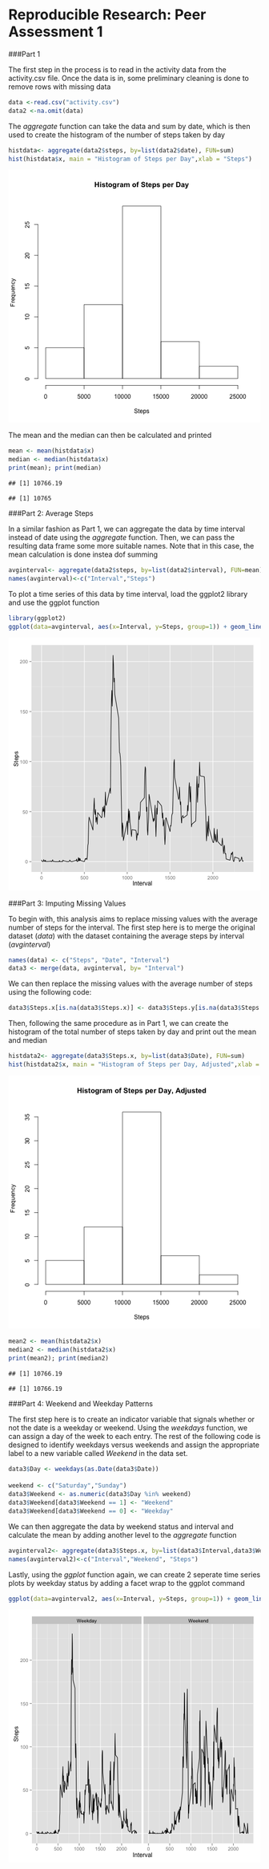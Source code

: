 
Reproducible Research: Peer Assessment 1
=================================================

###Part 1

The first step in the process is to read in the activity data from the activity.csv file.  Once the data is in, some preliminary cleaning is done to remove rows with missing data


```r
data <-read.csv("activity.csv")
data2 <-na.omit(data)
```

The *aggregate* function can take the data and sum by date, which is then used to create the histogram of the number of steps taken by day 


```r
histdata<- aggregate(data2$steps, by=list(data2$date), FUN=sum)
hist(histdata$x, main = "Histogram of Steps per Day",xlab = "Steps")
```

![plot of chunk unnamed-chunk-2](figure/unnamed-chunk-2-1.png) 

The mean and the median can then be calculated and printed

```r
mean <- mean(histdata$x)
median <- median(histdata$x)
print(mean); print(median)
```

```
## [1] 10766.19
```

```
## [1] 10765
```


###Part 2: Average Steps

In a similar fashion as Part 1, we can aggregate the data by time interval instead of date using the *aggregate* function.  Then, we can pass the resulting data frame some more suitable names.  Note that in this case, the mean calculation is done instea dof summing


```r
avginterval<- aggregate(data2$steps, by=list(data2$interval), FUN=mean)
names(avginterval)<-c("Interval","Steps")
```

To plot a time series of this data by time interval, load the ggplot2 library and use the ggplot function


```r
library(ggplot2)
ggplot(data=avginterval, aes(x=Interval, y=Steps, group=1)) + geom_line()
```

![plot of chunk unnamed-chunk-5](figure/unnamed-chunk-5-1.png) 

###Part 3: Imputing Missing Values

To begin with, this analysis aims to replace missing values with the average number of steps for the interval.  The first step here is to merge the original dataset (*data*) with the dataset containing the average steps by interval (*avginterval*)


```r
names(data) <- c("Steps", "Date", "Interval") 
data3 <- merge(data, avginterval, by= "Interval")
```

We can then replace the missing values with the average number of steps using the following code:


```r
data3$Steps.x[is.na(data3$Steps.x)] <- data3$Steps.y[is.na(data3$Steps.x)]
```

Then, following the same procedure as in Part 1, we can create the histogram of the total number of steps taken by day and print out the mean and median


```r
histdata2<- aggregate(data3$Steps.x, by=list(data3$Date), FUN=sum)
hist(histdata2$x, main = "Histogram of Steps per Day, Adjusted",xlab = "Steps")
```

![plot of chunk unnamed-chunk-8](figure/unnamed-chunk-8-1.png) 


```r
mean2 <- mean(histdata2$x)
median2 <- median(histdata2$x)
print(mean2); print(median2)
```

```
## [1] 10766.19
```

```
## [1] 10766.19
```

###Part 4: Weekend and Weekday Patterns

The first step here is to create an indicator variable that signals whether or not the date is a weekday or weekend.  Using the *weekdays* function, we can assign a day of the week to each entry.  The rest of the following code is designed to identify weekdays versus weekends and assign the appropriate label to a new variable called *Weekend* in the data set.


```r
data3$Day <- weekdays(as.Date(data3$Date))

weekend <- c("Saturday","Sunday")
data3$Weekend <- as.numeric(data3$Day %in% weekend)
data3$Weekend[data3$Weekend == 1] <- "Weekend"
data3$Weekend[data3$Weekend == 0] <- "Weekday"
```

We can then aggregate the data by weekend status and interval and calculate the mean by adding another level to the *aggregate* function


```r
avginterval2<- aggregate(data3$Steps.x, by=list(data3$Interval,data3$Weekend), FUN=mean)
names(avginterval2)<-c("Interval","Weekend", "Steps")
```

Lastly, using the *ggplot* function again, we can create 2 seperate time series plots by weekday status by adding a facet wrap to the ggplot command


```r
ggplot(data=avginterval2, aes(x=Interval, y=Steps, group=1)) + geom_line() + facet_wrap(~Weekend)
```

![plot of chunk unnamed-chunk-12](figure/unnamed-chunk-12-1.png) 
